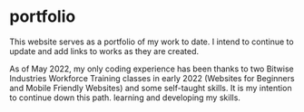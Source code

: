 # portfolio
This website serves as a portfolio of my work to date. I intend to continue to update and add links to works as they are created. 

As of May 2022, my only coding experience has been thanks to two Bitwise Industries Workforce Training classes in early 2022 (Websites for Beginners and Mobile Friendly Websites) and some self-taught skills. It is my intention to continue down this path. learning and developing my skills.